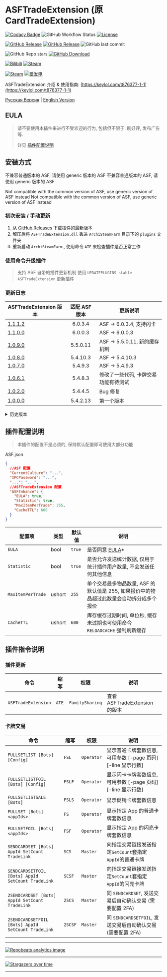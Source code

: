 # ASFTradeExtension (原 CardTradeExtension)

[![Codacy Badge](https://app.codacy.com/project/badge/Grade/45b50288f8b14ebda915ed89e0382648)](https://www.codacy.com/gh/chr233/ASFTradeExtension/dashboard)
![GitHub Workflow Status](https://img.shields.io/github/actions/workflow/status/chr233/ASFTradeExtension/autobuild.yml?logo=github)
[![License](https://img.shields.io/github/license/chr233/ASFTradeExtension?logo=apache)](https://github.com/chr233/ASFTradeExtension/blob/master/license)

[![GitHub Release](https://img.shields.io/github/v/release/chr233/ASFTradeExtension?logo=github)](https://github.com/chr233/ASFTradeExtension/releases)
[![GitHub Release](https://img.shields.io/github/v/release/chr233/ASFTradeExtension?include_prereleases&label=pre-release&logo=github)](https://github.com/chr233/ASFTradeExtension/releases)
![GitHub last commit](https://img.shields.io/github/last-commit/chr233/ASFTradeExtension?logo=github)

![GitHub Repo stars](https://img.shields.io/github/stars/chr233/ASFTradeExtension?logo=github)
[![GitHub Download](https://img.shields.io/github/downloads/chr233/ASFTradeExtension/total?logo=github)](https://img.shields.io/github/v/release/chr233/ASFTradeExtension)

[![Bilibili](https://img.shields.io/badge/bilibili-Chr__-00A2D8.svg?logo=bilibili)](https://space.bilibili.com/5805394)
[![Steam](https://img.shields.io/badge/steam-Chr__-1B2838.svg?logo=steam)](https://steamcommunity.com/id/Chr_)

[![Steam](https://img.shields.io/badge/steam-donate-1B2838.svg?logo=steam)](https://steamcommunity.com/tradeoffer/new/?partner=221260487&token=xgqMgL-i)
[![爱发电](https://img.shields.io/badge/爱发电-chr__-ea4aaa.svg?logo=github-sponsors)](https://afdian.net/@chr233)

ASFTradeExtension 介绍 & 使用指南: [https://keylol.com/t876377-1-1](https://keylol.com/t876377-1-1)

[Русская Версия](README.ru.md) | [English Version](README.en.md)

## EULA

> 请不要使用本插件来进行不受欢迎的行为, 包括但不限于: 刷好评, 发布广告 等.
>
> 详见 [插件配置说明](#插件配置说明)

## 安装方式

不兼容普通版本的 ASF, 请使用 generic 版本的 ASF
不兼容普通版本的 ASF, 请使用 generic 版本的 ASF

Not compatible with the common version of ASF, use generic version of ASF instead
Not compatible with the common version of ASF, use generic version of ASF instead

### 初次安装 / 手动更新

1. 从 [GitHub Releases](https://github.com/chr233/ASFTradeExtension/releases) 下载插件的最新版本
2. 解压后将 `ASFTradeExtension.dll` 丢进 `ArchiSteamFarm` 目录下的 `plugins` 文件夹
3. 重新启动 `ArchiSteamFarm` , 使用命令 `ATE` 来检查插件是否正常工作

### 使用命令升级插件

> 支持 ASF 自带的插件更新机制
> 使用 `UPDATEPLUGINS stable ASFTradeExtension` 更新插件

### 更新日志

| ASFTradeExtension 版本                                                      | 适配 ASF 版本 | 更新说明                             |
| --------------------------------------------------------------------------- | :-----------: | ------------------------------------ |
| [1.1.1.2](https://github.com/chr233/ASFTradeExtension/releases/tag/1.1.1.2) |    6.0.3.4    | ASF -> 6.0.3.4, 支持闪卡             |
| [1.1.0.0](https://github.com/chr233/ASFTradeExtension/releases/tag/1.1.0.0) |    6.0.0.3    | ASF -> 6.0.0.3                       |
| [1.0.9.0](https://github.com/chr233/ASFTradeExtension/releases/tag/1.0.9.0) |   5.5.0.11    | ASF -> 5.5.0.11, 新的缓存机制        |
| [1.0.8.0](https://github.com/chr233/ASFTradeExtension/releases/tag/1.0.8.0) |   5.4.10.3    | ASF -> 5.4.10.3                      |
| [1.0.7.0](https://github.com/chr233/ASFTradeExtension/releases/tag/1.0.7.0) |    5.4.9.3    | ASF -> 5.4.9.3                       |
| [1.0.6.1](https://github.com/chr233/ASFTradeExtension/releases/tag/1.0.6.1) |    5.4.8.3    | 修改了一些代码, 卡牌交易功能有待测试 |
| [1.0.2.0](https://github.com/chr233/ASFTradeExtension/releases/tag/1.0.2.0) |    5.4.4.5    | Bug 修复                             |
| [1.0.0.0](https://github.com/chr233/ASFTradeExtension/releases/tag/1.0.0.0) |   5.4.2.13    | 第一个版本                           |

<details>
  <summary>历史版本</summary>

| ASFTradeExtension 版本 | 依赖 ASF 版本 | 5.3.1.2 | 5.3.2.4 | 5.4.0.3 | 5.4.1.11 |
| ---------------------- | :-----------: | :-----: | :-----: | :-----: | :------: |
| -                      |       -       |   ❌    |   ❌    |   ✔️    |    ✔️    |

</details>

## 插件配置说明

> 本插件的配置不是必须的, 保持默认配置即可使用大部分功能

ASF.json

```json
{
  //ASF 配置
  "CurrentCulture": "...",
  "IPCPassword": "...",
  "...": "...",
  //ASFTradeExtension 配置
  "ASFEnhance": {
    "EULA": true,
    "Statistic": true,
    "MaxItemPerTrade": 255,
    "CacheTTL": 600
  }
}
```

| 配置项            | 类型   | 默认值 | 说明                                                                                     |
| ----------------- | ------ | ------ | ---------------------------------------------------------------------------------------- |
| `EULA`            | bool   | `true` | 是否同意 [EULA](#EULA)\*                                                                 |
| `Statistic`       | bool   | `true` | 是否允许发送统计数据, 仅用于统计插件用户数量, 不会发送任何其他信息                       |
| `MaxItemPerTrade` | ushort | `255`  | 单个交易最多物品数量, ASF 的默认值是 255, 如果报价中的物品超过此数量会自动拆分成多个报价 |
| `CacheTTL`        | ushort | `600`  | 库存缓存过期时间, 单位秒, 缓存未过期也可使用命令 `RELOADCACHE` 强制刷新缓存              |

## 插件指令说明

### 插件更新

| 命令                | 缩写  | 权限            | 说明                          |
| ------------------- | ----- | --------------- | ----------------------------- |
| `ASFTradeExtension` | `ATE` | `FamilySharing` | 查看 ASFTradeExtension 的版本 |

### 卡牌交易

| 命令                                               | 缩写    | 权限       | 说明                                                             |
| -------------------------------------------------- | ------- | ---------- | ---------------------------------------------------------------- |
| `FULLSETLIST [Bots] [Config]`                      | `FSL`   | `Operator` | 显示普通卡牌套数信息, 可用参数 \[-page 页码\] \[-line 显示行数\] |
| `FULLSETLISTFOIL [Bots] [Config]`                  | `FSLF`  | `Operator` | 显示闪卡卡牌套数信息, 可用参数 \[-page 页码\] \[-line 显示行数\] |
| `FULLSETLISTSALE [Bots]`                           | `FSLS`  | `Operator` | 显示促销卡牌套数信息                                             |
| `FULLSET [Bots] <appIds>`                          | `FS`    | `Operator` | 显示指定 App 的普通卡牌套数信息                                  |
| `FULLSETFOIL [Bots] <appIds>`                      | `FSF`   | `Operator` | 显示指定 App 的闪亮卡牌套数信息                                  |
| `SENDCARDSET [Bots] AppId SetCount TradeLink`      | `SCS`   | `Master`   | 向指定交易链接发送指定`SetCount`套指定`AppId`的普通卡牌          |
| `SENDCARDSETFOIL [Bots] AppId SetCount TradeLink`  | `SCSF`  | `Master`   | 向指定交易链接发送指定`SetCount`套指定`AppId`的闪亮卡牌          |
| `2SENDCARDSET [Bots] AppId SetCount TradeLink`     | `2SCS`  | `Master`   | 同 `SENDCARDSET`, 发送交易后自动确认交易 (需要配置 2FA)          |
| `2SENDCARDSETFOIL [Bots] AppId SetCount TradeLink` | `2SCSF` | `Master`   | 同 `SENDCARDSETFOIL`, 发送交易后自动确认交易 (需要配置 2FA)      |

---

[![Repobeats analytics image](https://repobeats.axiom.co/api/embed/c7bad85b243c7305a5de1fa591469f64125c4048.svg "Repobeats analytics image")](https://github.com/chr233/ASFTradeExtension/pulse)

---

[![Stargazers over time](https://starchart.cc/chr233/ASFTradeExtension.svg)](https://github.com/chr233/ASFTradeExtension/stargazers)

---
